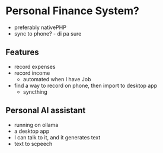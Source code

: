 # Personal Finance System?
- preferably nativePHP
- sync to phone? - di pa sure
## Features
- record expenses
- record income
	- automated when I have Job
- find a way to record on phone, then import to desktop app
	- syncthing

## Personal AI assistant
- running on ollama
- a desktop app
- I can talk to it, and it generates text
- text to scpeech
